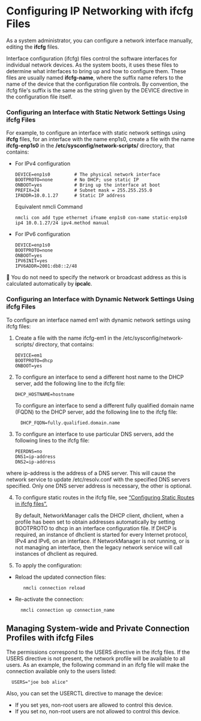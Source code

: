# Configuring IP Networking with ifcfg Files
As a system administrator, you can configure a network interface manually, editing the **ifcfg**  files.

Interface configuration (ifcfg) files control the software interfaces for individual network devices. As the system boots, it uses these files to determine what interfaces to bring up and how to configure them. 
These files are usually named **ifcfg-name**, where the suffix name refers to the name of the device that the configuration file controls. By convention, the ifcfg file's suffix is the same as the string given by the DEVICE directive in the configuration file itself.

### Configuring an Interface with Static Network Settings Using ifcfg Files
For example, to configure an interface with static network settings using **ifcfg** files, for an interface with the name enp1s0, create a file with the name **ifcfg-enp1s0** in the **/etc/sysconfig/network-scripts/** directory, that contains:

- For IPv4 configuration
  ```
  DEVICE=enp1s0         # The physical network interface
  BOOTPROTO=none        # No DHCP; use static IP
  ONBOOT=yes            # Bring up the interface at boot
  PREFIX=24             # Subnet mask = 255.255.255.0
  IPADDR=10.0.1.27      # Static IP address

  ```
  Equivalent nmcli Command

  ```
  nmcli con add type ethernet ifname enp1s0 con-name static-enp1s0 ip4 10.0.1.27/24 ipv4.method manual
  ```
  
- For IPv6 configuration
  ```
  DEVICE=enp1s0
  BOOTPROTO=none
  ONBOOT=yes
  IPV6INIT=yes
  IPV6ADDR=2001:db8::2/48
  ```
📖 You do not need to specify the network or broadcast address as this is calculated automatically by **ipcalc**.

### Configuring an Interface with Dynamic Network Settings Using ifcfg Files

To configure an interface named em1 with dynamic network settings using ifcfg files:

1. Create a file with the name ifcfg-em1 in the /etc/sysconfig/network-scripts/ directory, that contains:
   ```
   DEVICE=em1
   BOOTPROTO=dhcp
   ONBOOT=yes

    ```
2. To configure an interface to send a different host name to the DHCP server, add the following line to the ifcfg file:
   ```
   DHCP_HOSTNAME=hostname
   ```
   
    To configure an interface to send a different fully qualified domain name (FQDN) to the DHCP server, add the following line to the ifcfg file:
  
    ```
      DHCP_FQDN=fully.qualified.domain.name
    ```

3. To configure an interface to use particular DNS servers, add the following lines to the ifcfg file:
    ```
    PEERDNS=no
    DNS1=ip-address
    DNS2=ip-address
    ```
  where ip-address is the address of a DNS server. This will cause the network service to update /etc/resolv.conf with the specified DNS servers specified. Only one DNS server address is necessary, the other is optional.

4. To configure static routes in the ifcfg file, see [“Configuring Static Routes in ifcfg files”.](https://docs.redhat.com/en/documentation/red_hat_enterprise_linux/7/html/networking_guide/sec-Configuring_Static_Routes_in_ifcfg_files)

    By default, NetworkManager calls the DHCP client, dhclient, when a profile has been set to obtain addresses automatically by setting BOOTPROTO to dhcp in an interface configuration file. If DHCP is required, an instance of dhclient
    is started for every Internet protocol, IPv4 and IPv6, on an interface. If NetworkManager is not running, or is not managing an interface, then the legacy network service will call instances of dhclient as required.
5. To apply the configuration:
  - Reload the updated connection files:
    ```
  	   nmcli connection reload
    ```
  - Re-activate the connection:
    ```
  	  nmcli connection up connection_name
    ```

## Managing System-wide and Private Connection Profiles with ifcfg Files

The permissions correspond to the USERS directive in the ifcfg files. If the USERS directive is not present, the network profile will be available to all users. 
As an example, the following command in an ifcfg file will make the connection available only to the users listed:
  ```
    USERS="joe bob alice"
  ```
  Also, you can set the USERCTL directive to manage the device:
  
-  If you set yes, non-root users are allowed to control this device.
-  If you set no, non-root users are not allowed to control this device.

